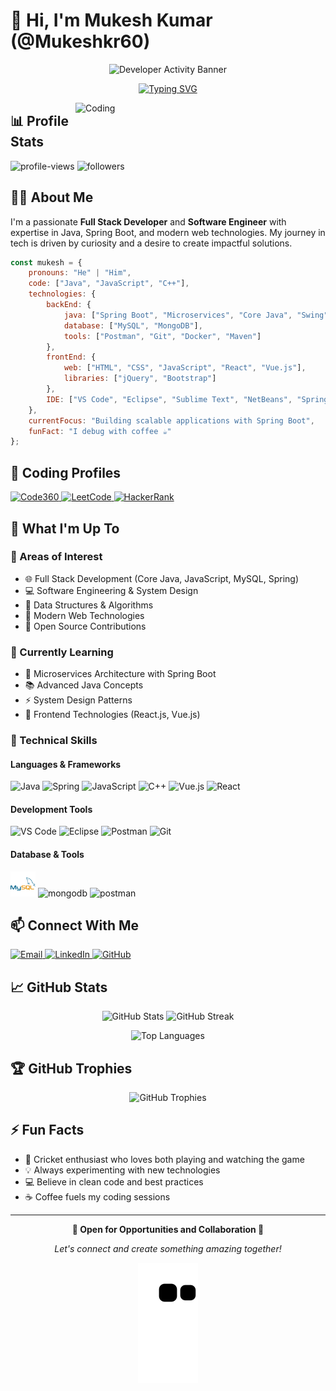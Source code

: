 # 👋 Hi, I'm Mukesh Kumar (@Mukeshkr60)
<div align="center">
  <img width="900" height="250" src="https://user-images.githubusercontent.com/74038190/241765440-80728820-e06b-4f96-9c9e-9df46f0cc0a5.gif" alt="Developer Activity Banner"/>
</div>

<div align="center">
  
  [![Typing SVG](https://readme-typing-svg.herokuapp.com?font=Fira+Code&pause=1000&width=435&lines=Full+Stack+Developer;Software+Engineer;Problem+Solver;Open+Source+Enthusiast)](https://git.io/typing-svg)
  
</div>

<img align="right" alt="Coding" width="400" src="https://cdn.dribbble.com/users/1162077/screenshots/3848914/programmer.gif">

## 📊 Profile Stats
<p align="left">
  <img src="https://komarev.com/ghpvc/?username=Mukeshkr60&label=Profile%20views&color=0e75b6&style=flat" alt="profile-views" />
  <img src="https://img.shields.io/github/followers/Mukeshkr60?label=Followers&style=social" alt="followers"/>
</p>

## 👨‍💻 About Me
I'm a passionate **Full Stack Developer** and **Software Engineer** with expertise in Java, Spring Boot, and modern web technologies. My journey in tech is driven by curiosity and a desire to create impactful solutions.

```javascript
const mukesh = {
    pronouns: "He" | "Him",
    code: ["Java", "JavaScript", "C++"],
    technologies: {
        backEnd: {
            java: ["Spring Boot", "Microservices", "Core Java", "Swing"],
            database: ["MySQL", "MongoDB"],
            tools: ["Postman", "Git", "Docker", "Maven"]
        },
        frontEnd: {
            web: ["HTML", "CSS", "JavaScript", "React", "Vue.js"],
            libraries: ["jQuery", "Bootstrap"]
        },
        IDE: ["VS Code", "Eclipse", "Sublime Text", "NetBeans", "Spring Tools"]
    },
    currentFocus: "Building scalable applications with Spring Boot",
    funFact: "I debug with coffee ☕"
};
```

## 🔗 Coding Profiles
<p align="left">
  <a href="https://www.naukri.com/code360/profile/Mukesh_kr_60" target="_blank">
    <img src="https://img.shields.io/badge/-Code360-0077B5?style=for-the-badge&logo=Naukri&logoColor=white" alt="Code360"/>
</a>
  <a href="https://leetcode.com/krmukesh160" target="_blank">
    <img src="https://img.shields.io/badge/-LeetCode-FFA116?style=for-the-badge&logo=LeetCode&logoColor=black" alt="LeetCode"/>
  </a>
  <a href="https://www.hackerrank.com/krmukesh160" target="_blank">
    <img src="https://img.shields.io/badge/-Hackerrank-2EC866?style=for-the-badge&logo=HackerRank&logoColor=white" alt="HackerRank"/>
  </a>
 
</p>

## 🎯 What I'm Up To

### 👀 Areas of Interest
- 🌐 Full Stack Development (Core Java, JavaScript, MySQL, Spring)
- 💻 Software Engineering & System Design
- 🧩 Data Structures & Algorithms
- 🚀 Modern Web Technologies
- 🤝 Open Source Contributions

### 🌱 Currently Learning
- 🔄 Microservices Architecture with Spring Boot
- 📚 Advanced Java Concepts
- ⚡ System Design Patterns
- 🎨 Frontend Technologies (React.js, Vue.js)

### 💼 Technical Skills

#### Languages & Frameworks
<p align="left">
  <img src="https://img.shields.io/badge/Java-ED8B00?style=for-the-badge&logo=java&logoColor=white" alt="Java"/>
  <img src="https://img.shields.io/badge/Spring-6DB33F?style=for-the-badge&logo=spring&logoColor=white" alt="Spring"/>
  <img src="https://img.shields.io/badge/JavaScript-F7DF1E?style=for-the-badge&logo=javascript&logoColor=black" alt="JavaScript"/>
  <img src="https://img.shields.io/badge/C++-00599C?style=for-the-badge&logo=c%2B%2B&logoColor=white" alt="C++"/>
  <img src="https://img.shields.io/badge/Vue.js-35495E?style=for-the-badge&logo=vue.js&logoColor=4FC08D" alt="Vue.js"/>
  <img src="https://img.shields.io/badge/React-20232A?style=for-the-badge&logo=react&logoColor=61DAFB" alt="React"/>
</p>

#### Development Tools
<p align="left">
  <img src="https://img.shields.io/badge/Visual_Studio_Code-0078D4?style=for-the-badge&logo=visual%20studio%20code&logoColor=white" alt="VS Code"/>
  <img src="https://img.shields.io/badge/Eclipse-2C2255?style=for-the-badge&logo=eclipse&logoColor=white" alt="Eclipse"/>
  <img src="https://img.shields.io/badge/Postman-FF6C37?style=for-the-badge&logo=postman&logoColor=white" alt="Postman"/>
  <img src="https://img.shields.io/badge/Git-F05032?style=for-the-badge&logo=git&logoColor=white" alt="Git"/>
</p>

#### Database & Tools
<p align="left">
  <img src="https://raw.githubusercontent.com/devicons/devicon/master/icons/mysql/mysql-original-wordmark.svg" alt="mysql" width="40" height="40"/>
  <img src="https://www.vectorlogo.zone/logos/mongodb/mongodb-icon.svg" alt="mongodb" width="40" height="40"/>
  <img src="https://www.vectorlogo.zone/logos/getpostman/getpostman-icon.svg" alt="postman" width="40" height="40"/>
</p>

## 📫 Connect With Me
<p align="left">
  <a href="mailto:krmukesh160@gmail.com">
    <img src="https://img.shields.io/badge/Email-D14836?style=for-the-badge&logo=gmail&logoColor=white" alt="Email"/>
  </a>
  <a href="https://www.linkedin.com/in/mukesh-kumar60/" target="_blank">
    <img src="https://img.shields.io/badge/LinkedIn-0077B5?style=for-the-badge&logo=linkedin&logoColor=white" alt="LinkedIn"/>
  </a>
  <a href="https://github.com/Mukeshkr60" target="_blank">
    <img src="https://img.shields.io/badge/GitHub-100000?style=for-the-badge&logo=github&logoColor=white" alt="GitHub"/>
  </a>
</p>

## 📈 GitHub Stats

<p align="center">
  <img src="https://github-readme-stats.vercel.app/api?username=Mukeshkr60&show_icons=true&theme=tokyonight" alt="GitHub Stats" height="165"/>
  <img src="https://github-readme-streak-stats.herokuapp.com/?user=Mukeshkr60&theme=tokyonight" alt="GitHub Streak" height="165"/>
</p>

<p align="center">
  <img src="https://github-readme-stats.vercel.app/api/top-langs/?username=Mukeshkr60&layout=compact&theme=tokyonight" alt="Top Languages"/>
</p>

## 🏆 GitHub Trophies
<p align="center">
  <img src="https://github-profile-trophy.vercel.app/?username=Mukeshkr60&theme=nord&column=7" alt="GitHub Trophies"/>
</p>

## ⚡ Fun Facts
- 🏏 Cricket enthusiast who loves both playing and watching the game
- 💡 Always experimenting with new technologies
- 💻 Believe in clean code and best practices
- ☕ Coffee fuels my coding sessions

---

<div align="center">
  <b>🚀 Open for Opportunities and Collaboration 🚀</b>
  
  <p><i>Let's connect and create something amazing together!</i></p>
  
  ![Snake animation](https://github.com/rafaballerini/rafaballerini/blob/output/github-contribution-grid-snake.svg)
</div>
